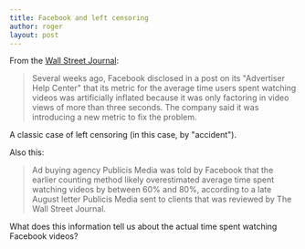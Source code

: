 ```yaml
---
title: Facebook and left censoring
author: roger
layout: post
---
```


From the [Wall Street Journal](http://www.wsj.com/articles/facebook-overestimated-key-video-metric-for-two-years-1474586951): 

> Several weeks ago, Facebook disclosed in a post on its "Advertiser Help Center" that its metric for the average time users spent watching videos was artificially inflated because it was only factoring in video views of more than three seconds. The company said it was introducing a new metric to fix the problem.

A classic case of left censoring (in this case, by "accident").

Also this:

> Ad buying agency Publicis Media was told by Facebook that the earlier counting method likely overestimated average time spent watching videos by between 60% and 80%, according to a late August letter Publicis Media sent to clients that was reviewed by The Wall Street Journal.

What does this information tell us about the actual time spent watching Facebook videos?